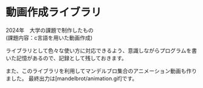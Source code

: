 # 動画作成ライブラリ

2024年　大学の課題で制作したもの<br>
(課題内容：c言語を用いた動画作成)

ライブラリとして色々な使い方に対応できるよう、意識しながらプログラムを書いた記憶があるので、記録として残しておきます。

また、このライブラリを利用してマンデルブロ集合のアニメーション動画も作りました。
最終出力は[mandelbrot/animation.gif]です。
